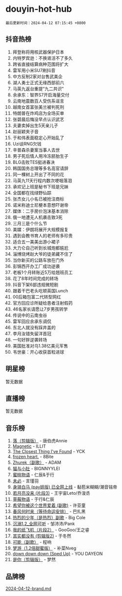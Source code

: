 # douyin-hot-hub

`最后更新时间：2024-04-12 07:15:45 +0800`

## 抖音热榜

1. 拜登称将用核武器保护日本
1. 内特罗宾逊：不换肾活不了多久
1. 跨省直接结算病种范围将扩大
1. 雷军用小米SU7刷抖音
1. 中方反制2家对台售武美企
1. 湖人勇士正式无缘西部前六
1. 马英九返台重提“九二共识”
1. 余承东：智界S7开启海量交付
1. 云南地震数百人受伤系谣言
1. 越南女首富张美兰被判死刑
1. 特朗普在炸鸡店为全场买单
1. 张碧晨后悔没早点认识武艺
1. 夫妻卖掉出生5天亲儿子
1. 赵丽颖夹子音
1. 于和伟表面稳定心开始乱了
1. Uzi谈RNG欠钱
1. 辛普森杀妻案当事人去世
1. 男子死后情人用冷冻胚胎生子
1. BLG击败TES挺进春决
1. 韩国国务总理等多名高官请辞
1. 同一棵树上开出了不同的花
1. 马英九11天行程内数次哽咽落泪
1. 承欢记上班是秘书下班是兄妹
1. 全国都在找绿野仙踪
1. 张杰女儿小名已被抢注商标
1. 诺米称迪士尼梗本意想吓谢帝
1. 媒体：二手房价泡沫基本消除
1. 俄一地遭无人机袭击致3死
1. 三月三是个什么节
1. 美媒：伊朗将展开大规模报复
1. 遇到会教书育人的老师有多珍贵
1. 适合五一美美出游小裙子
1. 大力仑自己听到长城炮都尴尬
1. 淄博烧烤赵大爷的徒弟藏不住了
1. 当你新买的公路车放在门外
1. 彭锦西开办工厂成功逆袭
1. 老板1个月转账近5万给翘班员工
1. 花了8年时间完成的转场
1. 抖音下架6部违规微短剧
1. 跟着干巴老头吃顿英国Lunch
1. 00后箱包富二代转型网红
1. 官方回应诊所疑给患者注射假药
1. 46名家长请愿让7岁男孩转学
1. 传说中的云南虫谷
1. 雷军回应余承东调侃
1. 东北人就没有踩井盖的
1. 李月汝错失留洋首冠
1. 一句好胖逆袭转场
1. 美国批准对乌1.38亿美元军售
1. 韦世豪：开心收获首粒进球

## 明星榜

暂无数据

## 直播榜

暂无数据

## 音乐榜

1. [落（剪辑版）](https://sf5-hl-cdn-tos.douyinstatic.com/obj/tos-cn-ve-2774/o0h6HvN1BBbli9LtU3i5fQIleBQMF5Cg4TZmmC) - 唐伯虎Annie
1. [Magnetic](https://sf6-cdn-tos.douyinstatic.com/obj/tos-cn-ve-2774/oAQCYdBNZfLACGDmVFAsfAtpy32tqErgQ3XgBN) - ILLIT
1. [The Closest Thing I've Found](https://sf3-cdn-tos.douyinstatic.com/obj/tos-cn-ve-2774/514ab5d9146f4d2ca454b7adff8e5e4d) - YCK
1. [frozen heart.](https://sf5-hl-cdn-tos.douyinstatic.com/obj/tos-cn-ve-2774/oIIWJfyjIACZA9zQMtnJ6hQQhFC4vhCupoRBsO) - 8Bite
1. [Zhurek（副歌）](https://sf6-cdn-tos.douyinstatic.com/obj/tos-cn-ve-2774/ooQm8FBZQDlf0btEYgVpCcSCQfrdJGBEKZYBGS) - ADAM
1. [猫与小肚](https://sf5-hl-cdn-tos.douyinstatic.com/obj/tos-cn-ve-2774/osZeoClMECgK8DYl6VebABgbchEtPYQjZEnRtd) - BIGNNYYLEI
1. [蜜桃物语](https://sf3-cdn-tos.douyinstatic.com/obj/tos-cn-ve-2774/oIhOSCZtIACtYU4XQkngiW9kCBfVD1Fz9IYeqL) - 仁辰&于行
1. [未必](https://sf3-cdn-tos.douyinstatic.com/obj/tos-cn-ve-2774/ogntQMFnKQDZUgTCYuJgfLEtleYZZFxBQqhhFB) - 言瑾羽
1. [身骑白马 (pay姐版) 已全网上线](https://sf6-cdn-tos.douyinstatic.com/obj/tos-cn-ve-2774/oQLO5ZgLsFkaDhdIIveF2zUCgfweY0gWaH4AQG) - 黏苞米糊糊/潮音铭帝
1. [若月亮没来 (片段3)](https://sf27-cdn-tos.douyinstatic.com/obj/tos-cn-ve-2774/okfyEUsGW1B1ovJi5JiN9IjvAT2lMwA054GoEB) - 王宇宙Leto/乔浚丞
1. [草莓物语](https://sf6-cdn-tos.douyinstatic.com/obj/tos-cn-ve-2774/okynhJ7jEAIIZBfsLgYMEI8QC3WbQNN66RKzhT) - 于行&仁辰
1. [希望你被这个世界爱着 (副歌)](https://sf3-cdn-tos.douyinstatic.com/obj/tos-cn-ve-2774/oUHCmWQfZlE3QQBKBeD8rCFLpJzPgCpImhsxMt) - 许亚童
1. [春风何时来（等待命运安排）](https://sf5-hl-cdn-tos.douyinstatic.com/obj/tos-cn-ve-2774/oICBNbD3gelMfB4WgiD1KI2jQtXZE2FgHLwtsl) - 巴扎黑
1. [热烈的少年（是热烈）副歌](https://sf5-hl-cdn-tos.douyinstatic.com/obj/tos-cn-ve-2774/owVNI0CLDAUMtSz6TEYvfFBFL4UDFFhLfgK8fa) - Big Cole
1. [沉溺1.2_全网可听](https://sf5-hl-cdn-tos.douyinstatic.com/obj/tos-cn-ve-2774/ok2QoiBqsWAX9McZmWiI9gAB0EzwD4Xj6yfmtH) - 邹沛沛/Pank
1. [我的纸飞机（片段2）](https://sf5-hl-cdn-tos.douyinstatic.com/obj/tos-cn-ve-2774/oM2ZrKcg2CD5AeRB2gkeXOFB1IxAGJdZPazYHf) - GooGoo/王之睿
1. [其实都没有 (剪辑版2)](https://sf5-hl-cdn-tos.douyinstatic.com/obj/tos-cn-ve-2774/oEBNQenHZtBhxYjGgUDQk0BCHTigQafgFlbQ7k) - 于冬然
1. [可能（副歌）](https://sf5-hl-cdn-tos.douyinstatic.com/obj/tos-cn-ve-2774/cde1731888894259b333569393c2fb51) - 程响
1. [梦游（1.2倍甜蜜版）](https://sf3-cdn-tos.douyinstatic.com/obj/tos-cn-ve-2774/o4gyAUm8hwufoEABmwVIiQtHsFuGzAEEWtNMzo) - 补菜Nveg
1. [down down down (Sped Up)](https://sf5-hl-cdn-tos.douyinstatic.com/obj/tos-cn-ve-2774/ow80iABiXIO9DsFwK6WeZKMaJRi3BPJAotDy8m) - YOU DAYEON
1. [是你（剪辑版）](https://sf5-hl-cdn-tos.douyinstatic.com/obj/tos-cn-ve-2774/46019dae783c4c969944217fe1cfafc4) - 梦然

## 品牌榜

[2024-04-12-brand.md](2024-04-12-brand.md)
